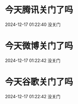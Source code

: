 # 今天腾讯关门了吗

2024-12-17 01:22:40 没关门

# 今天微博关门了吗

2024-12-17 01:22:42 没关门

# 今天谷歌关门了吗

2024-12-17 01:22:42 没关门

